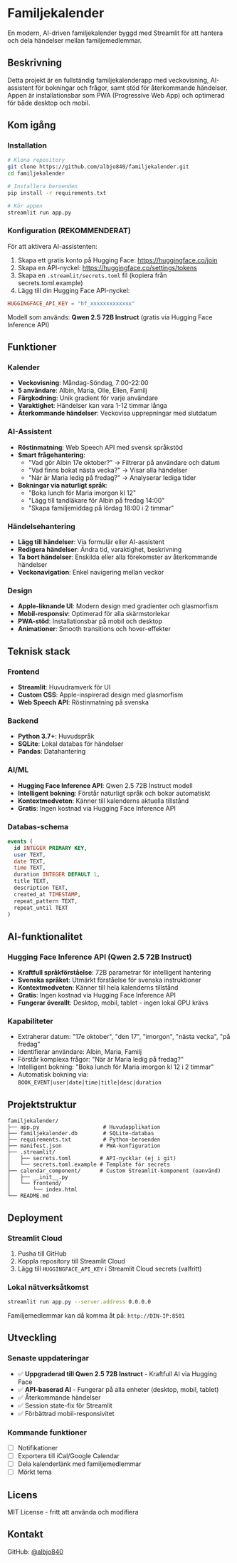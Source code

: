 # Familjekalender

En modern, AI-driven familjekalender byggd med Streamlit för att hantera och dela händelser mellan familjemedlemmar.

## Beskrivning

Detta projekt är en fullständig familjekalenderapp med veckovisning, AI-assistent för bokningar och frågor, samt stöd för återkommande händelser. Appen är installationsbar som PWA (Progressive Web App) och optimerad för både desktop och mobil.

## Kom igång

### Installation

```bash
# Klona repository
git clone https://github.com/albjo840/familjekalender.git
cd familjekalender

# Installera beroenden
pip install -r requirements.txt

# Kör appen
streamlit run app.py
```

### Konfiguration (REKOMMENDERAT)

För att aktivera AI-assistenten:

1. Skapa ett gratis konto på Hugging Face: https://huggingface.co/join
2. Skapa en API-nyckel: https://huggingface.co/settings/tokens
3. Skapa en `.streamlit/secrets.toml` fil (kopiera från secrets.toml.example)
4. Lägg till din Hugging Face API-nyckel:
```toml
HUGGINGFACE_API_KEY = "hf_xxxxxxxxxxxxx"
```

Modell som används: **Qwen 2.5 72B Instruct** (gratis via Hugging Face Inference API)

## Funktioner

### Kalender
- **Veckovisning**: Måndag-Söndag, 7:00-22:00
- **5 användare**: Albin, Maria, Olle, Ellen, Familj
- **Färgkodning**: Unik gradient för varje användare
- **Varaktighet**: Händelser kan vara 1-12 timmar långa
- **Återkommande händelser**: Veckovisa upprepningar med slutdatum

### AI-Assistent
- **Röstinmatning**: Web Speech API med svensk språkstöd
- **Smart frågehantering**:
  - "Vad gör Albin 17e oktober?" → Filtrerar på användare och datum
  - "Vad finns bokat nästa vecka?" → Visar alla händelser
  - "När är Maria ledig på fredag?" → Analyserar lediga tider
- **Bokningar via naturligt språk**:
  - "Boka lunch för Maria imorgon kl 12"
  - "Lägg till tandläkare för Albin på fredag 14:00"
  - "Skapa familjemiddag på lördag 18:00 i 2 timmar"

### Händelsehantering
- **Lägg till händelser**: Via formulär eller AI-assistent
- **Redigera händelser**: Ändra tid, varaktighet, beskrivning
- **Ta bort händelser**: Enskilda eller alla förekomster av återkommande händelser
- **Veckonavigation**: Enkel navigering mellan veckor

### Design
- **Apple-liknande UI**: Modern design med gradienter och glasmorfism
- **Mobil-responsiv**: Optimerad för alla skärmstorlekar
- **PWA-stöd**: Installationsbar på mobil och desktop
- **Animationer**: Smooth transitions och hover-effekter

## Teknisk stack

### Frontend
- **Streamlit**: Huvudramverk för UI
- **Custom CSS**: Apple-inspirerad design med glasmorfism
- **Web Speech API**: Röstinmatning på svenska

### Backend
- **Python 3.7+**: Huvudspråk
- **SQLite**: Lokal databas för händelser
- **Pandas**: Datahantering

### AI/ML
- **Hugging Face Inference API**: Qwen 2.5 72B Instruct modell
- **Intelligent bokning**: Förstår naturligt språk och bokar automatiskt
- **Kontextmedveten**: Känner till kalenderns aktuella tillstånd
- **Gratis**: Ingen kostnad via Hugging Face Inference API

### Databas-schema
```sql
events (
  id INTEGER PRIMARY KEY,
  user TEXT,
  date TEXT,
  time TEXT,
  duration INTEGER DEFAULT 1,
  title TEXT,
  description TEXT,
  created_at TIMESTAMP,
  repeat_pattern TEXT,
  repeat_until TEXT
)
```

## AI-funktionalitet

### Hugging Face Inference API (Qwen 2.5 72B Instruct)
- **Kraftfull språkförståelse**: 72B parametrar för intelligent hantering
- **Svenska språket**: Utmärkt förståelse för svenska instruktioner
- **Kontextmedveten**: Känner till hela kalenderns tillstånd
- **Gratis**: Ingen kostnad via Hugging Face Inference API
- **Fungerar överallt**: Desktop, mobil, tablet - ingen lokal GPU krävs

### Kapabiliteter
- Extraherar datum: "17e oktober", "den 17", "imorgon", "nästa vecka", "på fredag"
- Identifierar användare: Albin, Maria, Familj
- Förstår komplexa frågor: "När är Maria ledig på fredag?"
- Intelligent bokning: "Boka lunch för Maria imorgon kl 12 i 2 timmar"
- Automatisk bokning via: `BOOK_EVENT|user|date|time|title|desc|duration`

## Projektstruktur

```
familjekalender/
├── app.py                    # Huvudapplikation
├── familjekalender.db        # SQLite-databas
├── requirements.txt          # Python-beroenden
├── manifest.json            # PWA-konfiguration
├── .streamlit/
│   ├── secrets.toml         # API-nycklar (ej i git)
│   └── secrets.toml.example # Template för secrets
├── calendar_component/      # Custom Streamlit-komponent (oanvänd)
│   ├── __init__.py
│   └── frontend/
│       └── index.html
└── README.md
```

## Deployment

### Streamlit Cloud
1. Pusha till GitHub
2. Koppla repository till Streamlit Cloud
3. Lägg till `HUGGINGFACE_API_KEY` i Streamlit Cloud secrets (valfritt)

### Lokal nätverksåtkomst
```bash
streamlit run app.py --server.address 0.0.0.0
```
Familjemedlemmar kan då komma åt på: `http://DIN-IP:8501`

## Utveckling

### Senaste uppdateringar
- ✅ **Uppgraderad till Qwen 2.5 72B Instruct** - Kraftfull AI via Hugging Face
- ✅ **API-baserad AI** - Fungerar på alla enheter (desktop, mobil, tablet)
- ✅ Återkommande händelser
- ✅ Session state-fix för Streamlit
- ✅ Förbättrad mobil-responsivitet

### Kommande funktioner
- [ ] Notifikationer
- [ ] Exportera till iCal/Google Calendar
- [ ] Dela kalenderlänk med familjemedlemmar
- [ ] Mörkt tema

## Licens

MIT License - fritt att använda och modifiera

## Kontakt

GitHub: [@albjo840](https://github.com/albjo840)
